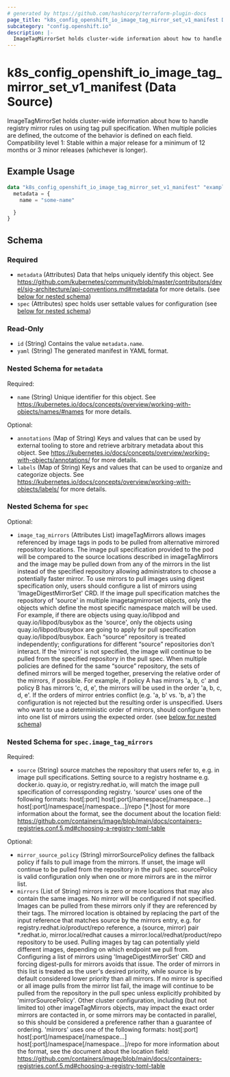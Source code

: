 ```yaml
---
# generated by https://github.com/hashicorp/terraform-plugin-docs
page_title: "k8s_config_openshift_io_image_tag_mirror_set_v1_manifest Data Source - terraform-provider-k8s"
subcategory: "config.openshift.io"
description: |-
  ImageTagMirrorSet holds cluster-wide information about how to handle registry mirror rules on using tag pull specification. When multiple policies are defined, the outcome of the behavior is defined on each field.  Compatibility level 1: Stable within a major release for a minimum of 12 months or 3 minor releases (whichever is longer).
---
```


# k8s_config_openshift_io_image_tag_mirror_set_v1_manifest (Data Source)

ImageTagMirrorSet holds cluster-wide information about how to handle registry mirror rules on using tag pull specification. When multiple policies are defined, the outcome of the behavior is defined on each field.  Compatibility level 1: Stable within a major release for a minimum of 12 months or 3 minor releases (whichever is longer).

## Example Usage

```terraform
data "k8s_config_openshift_io_image_tag_mirror_set_v1_manifest" "example" {
  metadata = {
    name = "some-name"

  }
}
```

<!-- schema generated by tfplugindocs -->
## Schema

### Required

- `metadata` (Attributes) Data that helps uniquely identify this object. See https://github.com/kubernetes/community/blob/master/contributors/devel/sig-architecture/api-conventions.md#metadata for more details. (see [below for nested schema](#nestedatt--metadata))
- `spec` (Attributes) spec holds user settable values for configuration (see [below for nested schema](#nestedatt--spec))

### Read-Only

- `id` (String) Contains the value `metadata.name`.
- `yaml` (String) The generated manifest in YAML format.

<a id="nestedatt--metadata"></a>
### Nested Schema for `metadata`

Required:

- `name` (String) Unique identifier for this object. See https://kubernetes.io/docs/concepts/overview/working-with-objects/names/#names for more details.

Optional:

- `annotations` (Map of String) Keys and values that can be used by external tooling to store and retrieve arbitrary metadata about this object. See https://kubernetes.io/docs/concepts/overview/working-with-objects/annotations/ for more details.
- `labels` (Map of String) Keys and values that can be used to organize and categorize objects. See https://kubernetes.io/docs/concepts/overview/working-with-objects/labels/ for more details.


<a id="nestedatt--spec"></a>
### Nested Schema for `spec`

Optional:

- `image_tag_mirrors` (Attributes List) imageTagMirrors allows images referenced by image tags in pods to be pulled from alternative mirrored repository locations. The image pull specification provided to the pod will be compared to the source locations described in imageTagMirrors and the image may be pulled down from any of the mirrors in the list instead of the specified repository allowing administrators to choose a potentially faster mirror. To use mirrors to pull images using digest specification only, users should configure a list of mirrors using 'ImageDigestMirrorSet' CRD.  If the image pull specification matches the repository of 'source' in multiple imagetagmirrorset objects, only the objects which define the most specific namespace match will be used. For example, if there are objects using quay.io/libpod and quay.io/libpod/busybox as the 'source', only the objects using quay.io/libpod/busybox are going to apply for pull specification quay.io/libpod/busybox. Each “source” repository is treated independently; configurations for different “source” repositories don’t interact.  If the 'mirrors' is not specified, the image will continue to be pulled from the specified repository in the pull spec.  When multiple policies are defined for the same “source” repository, the sets of defined mirrors will be merged together, preserving the relative order of the mirrors, if possible. For example, if policy A has mirrors 'a, b, c' and policy B has mirrors 'c, d, e', the mirrors will be used in the order 'a, b, c, d, e'.  If the orders of mirror entries conflict (e.g. 'a, b' vs. 'b, a') the configuration is not rejected but the resulting order is unspecified. Users who want to use a deterministic order of mirrors, should configure them into one list of mirrors using the expected order. (see [below for nested schema](#nestedatt--spec--image_tag_mirrors))

<a id="nestedatt--spec--image_tag_mirrors"></a>
### Nested Schema for `spec.image_tag_mirrors`

Required:

- `source` (String) source matches the repository that users refer to, e.g. in image pull specifications. Setting source to a registry hostname e.g. docker.io. quay.io, or registry.redhat.io, will match the image pull specification of corressponding registry. 'source' uses one of the following formats: host[:port] host[:port]/namespace[/namespace…] host[:port]/namespace[/namespace…]/repo [*.]host for more information about the format, see the document about the location field: https://github.com/containers/image/blob/main/docs/containers-registries.conf.5.md#choosing-a-registry-toml-table

Optional:

- `mirror_source_policy` (String) mirrorSourcePolicy defines the fallback policy if fails to pull image from the mirrors. If unset, the image will continue to be pulled from the repository in the pull spec. sourcePolicy is valid configuration only when one or more mirrors are in the mirror list.
- `mirrors` (List of String) mirrors is zero or more locations that may also contain the same images. No mirror will be configured if not specified. Images can be pulled from these mirrors only if they are referenced by their tags. The mirrored location is obtained by replacing the part of the input reference that matches source by the mirrors entry, e.g. for registry.redhat.io/product/repo reference, a (source, mirror) pair *.redhat.io, mirror.local/redhat causes a mirror.local/redhat/product/repo repository to be used. Pulling images by tag can potentially yield different images, depending on which endpoint we pull from. Configuring a list of mirrors using 'ImageDigestMirrorSet' CRD and forcing digest-pulls for mirrors avoids that issue. The order of mirrors in this list is treated as the user's desired priority, while source is by default considered lower priority than all mirrors. If no mirror is specified or all image pulls from the mirror list fail, the image will continue to be pulled from the repository in the pull spec unless explicitly prohibited by 'mirrorSourcePolicy'. Other cluster configuration, including (but not limited to) other imageTagMirrors objects, may impact the exact order mirrors are contacted in, or some mirrors may be contacted in parallel, so this should be considered a preference rather than a guarantee of ordering. 'mirrors' uses one of the following formats: host[:port] host[:port]/namespace[/namespace…] host[:port]/namespace[/namespace…]/repo for more information about the format, see the document about the location field: https://github.com/containers/image/blob/main/docs/containers-registries.conf.5.md#choosing-a-registry-toml-table
